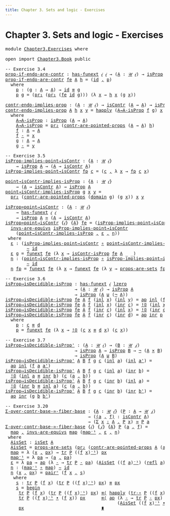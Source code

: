```yaml
---
title: Chapter 3. Sets and logic - Exercises
---
```


# Chapter 3. Sets and logic - Exercises

<pre class="Agda"><a id="104" class="Keyword">module</a> <a id="111" href="Chapter3.Exercises.html" class="Module">Chapter3.Exercises</a> <a id="130" class="Keyword">where</a>

<a id="137" class="Keyword">open</a> <a id="142" class="Keyword">import</a> <a id="149" href="Chapter3.Book.html" class="Module">Chapter3.Book</a> <a id="163" class="Keyword">public</a>

<a id="171" class="Comment">-- Exercise 3.4</a>
<a id="prop-if-endo-are-contr"></a><a id="187" href="Chapter3.Exercises.html#187" class="Function">prop-if-endo-are-contr</a> <a id="210" class="Symbol">:</a> <a id="212" href="Chapter2.Book.html#12903" class="Function">has-funext</a> <a id="223" href="Chapter1.Book.html#337" class="Generalizable">𝒾</a> <a id="225" href="Chapter1.Book.html#337" class="Generalizable">𝒾</a> <a id="227" class="Symbol">→</a> <a id="229" class="Symbol">(</a><a id="230" href="Chapter3.Exercises.html#230" class="Bound">A</a> <a id="232" class="Symbol">:</a> <a id="234" href="Chapter1.Book.html#352" class="Function">𝒰</a> <a id="236" href="Chapter1.Book.html#337" class="Generalizable">𝒾</a><a id="237" class="Symbol">)</a> <a id="239" class="Symbol">→</a> <a id="241" href="Chapter3.Book.html#1807" class="Function">isProp</a> <a id="248" href="Chapter3.Exercises.html#230" class="Bound">A</a> <a id="250" class="Symbol">→</a> <a id="252" href="Chapter3.Book.html#5106" class="Function">isContr</a> <a id="260" class="Symbol">(</a><a id="261" href="Chapter3.Exercises.html#230" class="Bound">A</a> <a id="263" class="Symbol">→</a> <a id="265" href="Chapter3.Exercises.html#230" class="Bound">A</a><a id="266" class="Symbol">)</a>
<a id="268" href="Chapter3.Exercises.html#187" class="Function">prop-if-endo-are-contr</a> <a id="291" href="Chapter3.Exercises.html#291" class="Bound">fe</a> <a id="294" href="Chapter3.Exercises.html#294" class="Bound">A</a> <a id="296" href="Chapter3.Exercises.html#296" class="Bound">h</a> <a id="298" class="Symbol">=</a> <a id="300" class="Symbol">(</a><a id="301" href="Chapter1.Book.html#948" class="Function">id</a> <a id="304" href="Chapter1.Book.html#1538" class="InductiveConstructor Operator">,</a> <a id="306" href="Chapter3.Exercises.html#321" class="Function">p</a><a id="307" class="Symbol">)</a>
  <a id="311" class="Keyword">where</a>
    <a id="321" href="Chapter3.Exercises.html#321" class="Function">p</a> <a id="323" class="Symbol">:</a> <a id="325" class="Symbol">(</a><a id="326" href="Chapter3.Exercises.html#326" class="Bound">g</a> <a id="328" class="Symbol">:</a> <a id="330" href="Chapter3.Exercises.html#294" class="Bound">A</a> <a id="332" class="Symbol">→</a> <a id="334" href="Chapter3.Exercises.html#294" class="Bound">A</a><a id="335" class="Symbol">)</a> <a id="337" class="Symbol">→</a> <a id="339" href="Chapter1.Book.html#948" class="Function">id</a> <a id="342" href="Chapter1.Book.html#4083" class="Function Operator">≡</a> <a id="344" href="Chapter3.Exercises.html#326" class="Bound">g</a>
    <a id="350" href="Chapter3.Exercises.html#321" class="Function">p</a> <a id="352" href="Chapter3.Exercises.html#352" class="Bound">g</a> <a id="354" class="Symbol">=</a> <a id="356" class="Symbol">(</a><a id="357" href="Chapter1.Book.html#1939" class="Function">pr₁</a> <a id="361" class="Symbol">(</a><a id="362" href="Chapter1.Book.html#1939" class="Function">pr₁</a> <a id="366" class="Symbol">(</a><a id="367" href="Chapter3.Exercises.html#291" class="Bound">fe</a> <a id="370" href="Chapter1.Book.html#948" class="Function">id</a> <a id="373" href="Chapter3.Exercises.html#352" class="Bound">g</a><a id="374" class="Symbol">)))</a> <a id="378" class="Symbol">(λ</a> <a id="381" href="Chapter3.Exercises.html#381" class="Bound">x</a> <a id="383" class="Symbol">→</a> <a id="385" href="Chapter3.Exercises.html#296" class="Bound">h</a> <a id="387" href="Chapter3.Exercises.html#381" class="Bound">x</a> <a id="389" class="Symbol">(</a><a id="390" href="Chapter3.Exercises.html#352" class="Bound">g</a> <a id="392" href="Chapter3.Exercises.html#381" class="Bound">x</a><a id="393" class="Symbol">))</a>

<a id="contr-endo-implies-prop"></a><a id="397" href="Chapter3.Exercises.html#397" class="Function">contr-endo-implies-prop</a> <a id="421" class="Symbol">:</a> <a id="423" class="Symbol">(</a><a id="424" href="Chapter3.Exercises.html#424" class="Bound">A</a> <a id="426" class="Symbol">:</a> <a id="428" href="Chapter1.Book.html#352" class="Function">𝒰</a> <a id="430" href="Chapter1.Book.html#337" class="Generalizable">𝒾</a><a id="431" class="Symbol">)</a> <a id="433" class="Symbol">→</a> <a id="435" href="Chapter3.Book.html#5106" class="Function">isContr</a> <a id="443" class="Symbol">(</a><a id="444" href="Chapter3.Exercises.html#424" class="Bound">A</a> <a id="446" class="Symbol">→</a> <a id="448" href="Chapter3.Exercises.html#424" class="Bound">A</a><a id="449" class="Symbol">)</a> <a id="451" class="Symbol">→</a> <a id="453" href="Chapter3.Book.html#1807" class="Function">isProp</a> <a id="460" href="Chapter3.Exercises.html#424" class="Bound">A</a>
<a id="462" href="Chapter3.Exercises.html#397" class="Function">contr-endo-implies-prop</a> <a id="486" href="Chapter3.Exercises.html#486" class="Bound">A</a> <a id="488" href="Chapter3.Exercises.html#488" class="Bound">h</a> <a id="490" href="Chapter3.Exercises.html#490" class="Bound">x</a> <a id="492" href="Chapter3.Exercises.html#492" class="Bound">y</a> <a id="494" class="Symbol">=</a> <a id="496" href="Chapter2.Book.html#12804" class="Function">happly</a> <a id="503" class="Symbol">(</a><a id="504" href="Chapter3.Exercises.html#534" class="Function">A→A-isProp</a> <a id="515" href="Chapter3.Exercises.html#623" class="Function">f</a> <a id="517" href="Chapter3.Exercises.html#649" class="Function">g</a><a id="518" class="Symbol">)</a> <a id="520" href="Chapter3.Exercises.html#490" class="Bound">x</a>
  <a id="524" class="Keyword">where</a>
    <a id="534" href="Chapter3.Exercises.html#534" class="Function">A→A-isProp</a> <a id="545" class="Symbol">:</a> <a id="547" href="Chapter3.Book.html#1807" class="Function">isProp</a> <a id="554" class="Symbol">(</a><a id="555" href="Chapter3.Exercises.html#486" class="Bound">A</a> <a id="557" class="Symbol">→</a> <a id="559" href="Chapter3.Exercises.html#486" class="Bound">A</a><a id="560" class="Symbol">)</a>
    <a id="566" href="Chapter3.Exercises.html#534" class="Function">A→A-isProp</a> <a id="577" class="Symbol">=</a> <a id="579" href="Chapter1.Book.html#1996" class="Function">pr₂</a> <a id="583" class="Symbol">(</a><a id="584" href="Chapter3.Book.html#5183" class="Function">contr-are-pointed-props</a> <a id="608" class="Symbol">(</a><a id="609" href="Chapter3.Exercises.html#486" class="Bound">A</a> <a id="611" class="Symbol">→</a> <a id="613" href="Chapter3.Exercises.html#486" class="Bound">A</a><a id="614" class="Symbol">)</a> <a id="616" href="Chapter3.Exercises.html#488" class="Bound">h</a><a id="617" class="Symbol">)</a>
    <a id="623" href="Chapter3.Exercises.html#623" class="Function">f</a> <a id="625" class="Symbol">:</a> <a id="627" href="Chapter3.Exercises.html#486" class="Bound">A</a> <a id="629" class="Symbol">→</a> <a id="631" href="Chapter3.Exercises.html#486" class="Bound">A</a>
    <a id="637" href="Chapter3.Exercises.html#623" class="Function">f</a> <a id="639" href="Chapter3.Exercises.html#639" class="Bound">-</a> <a id="641" class="Symbol">=</a> <a id="643" href="Chapter3.Exercises.html#490" class="Bound">x</a>
    <a id="649" href="Chapter3.Exercises.html#649" class="Function">g</a> <a id="651" class="Symbol">:</a> <a id="653" href="Chapter3.Exercises.html#486" class="Bound">A</a> <a id="655" class="Symbol">→</a> <a id="657" href="Chapter3.Exercises.html#486" class="Bound">A</a>
    <a id="663" href="Chapter3.Exercises.html#649" class="Function">g</a> <a id="665" href="Chapter3.Exercises.html#665" class="Bound">-</a> <a id="667" class="Symbol">=</a> <a id="669" href="Chapter3.Exercises.html#492" class="Bound">y</a>

<a id="672" class="Comment">-- Exercise 3.5</a>
<a id="isProp-implies-point→isContr"></a><a id="688" href="Chapter3.Exercises.html#688" class="Function">isProp-implies-point→isContr</a> <a id="717" class="Symbol">:</a> <a id="719" class="Symbol">{</a><a id="720" href="Chapter3.Exercises.html#720" class="Bound">A</a> <a id="722" class="Symbol">:</a> <a id="724" href="Chapter1.Book.html#352" class="Function">𝒰</a> <a id="726" href="Chapter1.Book.html#337" class="Generalizable">𝒾</a><a id="727" class="Symbol">}</a>
    <a id="733" class="Symbol">→</a> <a id="735" href="Chapter3.Book.html#1807" class="Function">isProp</a> <a id="742" href="Chapter3.Exercises.html#720" class="Bound">A</a> <a id="744" class="Symbol">→</a> <a id="746" class="Symbol">(</a><a id="747" href="Chapter3.Exercises.html#720" class="Bound">A</a> <a id="749" class="Symbol">→</a> <a id="751" href="Chapter3.Book.html#5106" class="Function">isContr</a> <a id="759" href="Chapter3.Exercises.html#720" class="Bound">A</a><a id="760" class="Symbol">)</a>
<a id="762" href="Chapter3.Exercises.html#688" class="Function">isProp-implies-point→isContr</a> <a id="791" href="Chapter3.Exercises.html#791" class="Bound">fp</a> <a id="794" href="Chapter3.Exercises.html#794" class="Bound">c</a> <a id="796" class="Symbol">=</a> <a id="798" class="Symbol">(</a><a id="799" href="Chapter3.Exercises.html#794" class="Bound">c</a> <a id="801" href="Chapter1.Book.html#1538" class="InductiveConstructor Operator">,</a> <a id="803" class="Symbol">λ</a> <a id="805" href="Chapter3.Exercises.html#805" class="Bound">x</a> <a id="807" class="Symbol">→</a> <a id="809" href="Chapter3.Exercises.html#791" class="Bound">fp</a> <a id="812" href="Chapter3.Exercises.html#794" class="Bound">c</a> <a id="814" href="Chapter3.Exercises.html#805" class="Bound">x</a><a id="815" class="Symbol">)</a>

<a id="point→isContr-implies-isProp"></a><a id="818" href="Chapter3.Exercises.html#818" class="Function">point→isContr-implies-isProp</a> <a id="847" class="Symbol">:</a> <a id="849" class="Symbol">{</a><a id="850" href="Chapter3.Exercises.html#850" class="Bound">A</a> <a id="852" class="Symbol">:</a> <a id="854" href="Chapter1.Book.html#352" class="Function">𝒰</a> <a id="856" href="Chapter1.Book.html#337" class="Generalizable">𝒾</a><a id="857" class="Symbol">}</a>
    <a id="863" class="Symbol">→</a> <a id="865" class="Symbol">(</a><a id="866" href="Chapter3.Exercises.html#850" class="Bound">A</a> <a id="868" class="Symbol">→</a> <a id="870" href="Chapter3.Book.html#5106" class="Function">isContr</a> <a id="878" href="Chapter3.Exercises.html#850" class="Bound">A</a><a id="879" class="Symbol">)</a> <a id="881" class="Symbol">→</a> <a id="883" href="Chapter3.Book.html#1807" class="Function">isProp</a> <a id="890" href="Chapter3.Exercises.html#850" class="Bound">A</a>
<a id="892" href="Chapter3.Exercises.html#818" class="Function">point→isContr-implies-isProp</a> <a id="921" href="Chapter3.Exercises.html#921" class="Bound">g</a> <a id="923" href="Chapter3.Exercises.html#923" class="Bound">x</a> <a id="925" href="Chapter3.Exercises.html#925" class="Bound">y</a> <a id="927" class="Symbol">=</a>
  <a id="931" href="Chapter1.Book.html#1996" class="Function">pr₂</a> <a id="935" class="Symbol">(</a><a id="936" href="Chapter3.Book.html#5183" class="Function">contr-are-pointed-props</a> <a id="960" class="Symbol">(</a><a id="961" href="Chapter1.Book.html#1123" class="Function">domain</a> <a id="968" href="Chapter3.Exercises.html#921" class="Bound">g</a><a id="969" class="Symbol">)</a> <a id="971" class="Symbol">(</a><a id="972" href="Chapter3.Exercises.html#921" class="Bound">g</a> <a id="974" href="Chapter3.Exercises.html#923" class="Bound">x</a><a id="975" class="Symbol">))</a> <a id="978" href="Chapter3.Exercises.html#923" class="Bound">x</a> <a id="980" href="Chapter3.Exercises.html#925" class="Bound">y</a>

<a id="isProp≃point→isContr"></a><a id="983" href="Chapter3.Exercises.html#983" class="Function">isProp≃point→isContr</a> <a id="1004" class="Symbol">:</a> <a id="1006" class="Symbol">{</a><a id="1007" href="Chapter3.Exercises.html#1007" class="Bound">A</a> <a id="1009" class="Symbol">:</a> <a id="1011" href="Chapter1.Book.html#352" class="Function">𝒰</a> <a id="1013" href="Chapter1.Book.html#337" class="Generalizable">𝒾</a><a id="1014" class="Symbol">}</a>
    <a id="1020" class="Symbol">→</a> <a id="1022" href="Chapter2.Book.html#12903" class="Function">has-funext</a> <a id="1033" href="Chapter1.Book.html#337" class="Generalizable">𝒾</a> <a id="1035" href="Chapter1.Book.html#337" class="Generalizable">𝒾</a>
    <a id="1041" class="Symbol">→</a> <a id="1043" href="Chapter3.Book.html#1807" class="Function">isProp</a> <a id="1050" href="Chapter3.Exercises.html#1007" class="Bound">A</a> <a id="1052" href="Chapter2.Book.html#7700" class="Function Operator">≃</a> <a id="1054" class="Symbol">(</a><a id="1055" href="Chapter3.Exercises.html#1007" class="Bound">A</a> <a id="1057" class="Symbol">→</a> <a id="1059" href="Chapter3.Book.html#5106" class="Function">isContr</a> <a id="1067" href="Chapter3.Exercises.html#1007" class="Bound">A</a><a id="1068" class="Symbol">)</a>
<a id="1070" href="Chapter3.Exercises.html#983" class="Function">isProp≃point→isContr</a> <a id="1091" class="Symbol">{</a><a id="1092" href="Chapter3.Exercises.html#1092" class="Bound">𝒾</a><a id="1093" class="Symbol">}</a> <a id="1095" class="Symbol">{</a><a id="1096" href="Chapter3.Exercises.html#1096" class="Bound">A</a><a id="1097" class="Symbol">}</a> <a id="1099" href="Chapter3.Exercises.html#1099" class="Bound">fe</a> <a id="1102" class="Symbol">=</a> <a id="1104" class="Symbol">(</a><a id="1105" href="Chapter3.Exercises.html#688" class="Function">isProp-implies-point→isContr</a> <a id="1134" href="Chapter1.Book.html#1538" class="InductiveConstructor Operator">,</a>
  <a id="1138" href="Chapter2.Book.html#7212" class="Function">invs-are-equivs</a> <a id="1154" href="Chapter3.Exercises.html#688" class="Function">isProp-implies-point→isContr</a>
    <a id="1187" class="Symbol">(</a><a id="1188" href="Chapter3.Exercises.html#818" class="Function">point→isContr-implies-isProp</a> <a id="1217" href="Chapter1.Book.html#1538" class="InductiveConstructor Operator">,</a> <a id="1219" href="Chapter3.Exercises.html#1236" class="Function">ε</a> <a id="1221" href="Chapter1.Book.html#1538" class="InductiveConstructor Operator">,</a> <a id="1223" href="Chapter3.Exercises.html#1367" class="Function">η</a><a id="1224" class="Symbol">))</a>
 <a id="1228" class="Keyword">where</a>
  <a id="1236" href="Chapter3.Exercises.html#1236" class="Function">ε</a> <a id="1238" class="Symbol">:</a> <a id="1240" class="Symbol">(</a><a id="1241" href="Chapter3.Exercises.html#688" class="Function">isProp-implies-point→isContr</a> <a id="1270" href="Chapter1.Exercises.html#181" class="Function Operator">∘</a> <a id="1272" href="Chapter3.Exercises.html#818" class="Function">point→isContr-implies-isProp</a><a id="1300" class="Symbol">)</a>
        <a id="1310" href="Chapter2.Book.html#5348" class="Function Operator">∼</a> <a id="1312" href="Chapter1.Book.html#948" class="Function">id</a>
  <a id="1317" href="Chapter3.Exercises.html#1236" class="Function">ε</a> <a id="1319" href="Chapter3.Exercises.html#1319" class="Bound">g</a> <a id="1321" class="Symbol">=</a> <a id="1323" href="Chapter2.Book.html#13195" class="Function">funext</a> <a id="1330" href="Chapter3.Exercises.html#1099" class="Bound">fe</a> <a id="1333" class="Symbol">(λ</a> <a id="1336" href="Chapter3.Exercises.html#1336" class="Bound">x</a> <a id="1338" class="Symbol">→</a> <a id="1340" href="Chapter3.Book.html#6015" class="Function">isContr-isProp</a> <a id="1355" href="Chapter3.Exercises.html#1099" class="Bound">fe</a> <a id="1358" href="Chapter3.Exercises.html#1096" class="Bound">A</a> <a id="1360" class="Symbol">_</a> <a id="1362" class="Symbol">_)</a>
  <a id="1367" href="Chapter3.Exercises.html#1367" class="Function">η</a> <a id="1369" class="Symbol">:</a> <a id="1371" class="Symbol">(</a><a id="1372" href="Chapter3.Exercises.html#818" class="Function">point→isContr-implies-isProp</a> <a id="1401" href="Chapter1.Exercises.html#181" class="Function Operator">∘</a> <a id="1403" href="Chapter3.Exercises.html#688" class="Function">isProp-implies-point→isContr</a><a id="1431" class="Symbol">)</a>
        <a id="1441" href="Chapter2.Book.html#5348" class="Function Operator">∼</a> <a id="1443" href="Chapter1.Book.html#948" class="Function">id</a>
  <a id="1448" href="Chapter3.Exercises.html#1367" class="Function">η</a> <a id="1450" href="Chapter3.Exercises.html#1450" class="Bound">fp</a> <a id="1453" class="Symbol">=</a> <a id="1455" href="Chapter2.Book.html#13195" class="Function">funext</a> <a id="1462" href="Chapter3.Exercises.html#1099" class="Bound">fe</a> <a id="1465" class="Symbol">(λ</a> <a id="1468" href="Chapter3.Exercises.html#1468" class="Bound">x</a> <a id="1470" class="Symbol">→</a> <a id="1472" href="Chapter2.Book.html#13195" class="Function">funext</a> <a id="1479" href="Chapter3.Exercises.html#1099" class="Bound">fe</a> <a id="1482" class="Symbol">(λ</a> <a id="1485" href="Chapter3.Exercises.html#1485" class="Bound">y</a> <a id="1487" class="Symbol">→</a> <a id="1489" href="Chapter3.Book.html#2381" class="Function">props-are-sets</a> <a id="1504" href="Chapter3.Exercises.html#1450" class="Bound">fp</a> <a id="1507" class="Symbol">_</a> <a id="1509" class="Symbol">_))</a>

<a id="1514" class="Comment">-- Exercise 3.6</a>
<a id="isProp→isDecidible-isProp"></a><a id="1530" href="Chapter3.Exercises.html#1530" class="Function">isProp→isDecidible-isProp</a> <a id="1556" class="Symbol">:</a> <a id="1558" href="Chapter2.Book.html#12903" class="Function">has-funext</a> <a id="1569" href="Chapter1.Book.html#337" class="Generalizable">𝒾</a> <a id="1571" href="Agda.Primitive.html#764" class="Primitive">lzero</a>
                          <a id="1603" class="Symbol">→</a> <a id="1605" class="Symbol">(</a><a id="1606" href="Chapter3.Exercises.html#1606" class="Bound">A</a> <a id="1608" class="Symbol">:</a> <a id="1610" href="Chapter1.Book.html#352" class="Function">𝒰</a> <a id="1612" href="Chapter1.Book.html#337" class="Generalizable">𝒾</a><a id="1613" class="Symbol">)</a> <a id="1615" class="Symbol">→</a> <a id="1617" href="Chapter3.Book.html#1807" class="Function">isProp</a> <a id="1624" href="Chapter3.Exercises.html#1606" class="Bound">A</a>
                          <a id="1652" class="Symbol">→</a> <a id="1654" href="Chapter3.Book.html#1807" class="Function">isProp</a> <a id="1661" class="Symbol">(</a><a id="1662" href="Chapter3.Exercises.html#1606" class="Bound">A</a> <a id="1664" href="Chapter1.Book.html#2283" class="Datatype Operator">⊎</a> <a id="1666" class="Symbol">(</a><a id="1667" href="Chapter1.Book.html#3545" class="Function">¬</a> <a id="1669" href="Chapter3.Exercises.html#1606" class="Bound">A</a><a id="1670" class="Symbol">))</a>
<a id="1673" href="Chapter3.Exercises.html#1530" class="Function">isProp→isDecidible-isProp</a> <a id="1699" href="Chapter3.Exercises.html#1699" class="Bound">fe</a> <a id="1702" href="Chapter3.Exercises.html#1702" class="Bound">A</a> <a id="1704" href="Chapter3.Exercises.html#1704" class="Bound">f</a> <a id="1706" class="Symbol">(</a><a id="1707" href="Chapter1.Book.html#2326" class="InductiveConstructor">inl</a> <a id="1711" href="Chapter3.Exercises.html#1711" class="Bound">x</a><a id="1712" class="Symbol">)</a> <a id="1714" class="Symbol">(</a><a id="1715" href="Chapter1.Book.html#2326" class="InductiveConstructor">inl</a> <a id="1719" href="Chapter3.Exercises.html#1719" class="Bound">y</a><a id="1720" class="Symbol">)</a> <a id="1722" class="Symbol">=</a> <a id="1724" href="Chapter2.Book.html#2298" class="Function">ap</a> <a id="1727" href="Chapter1.Book.html#2326" class="InductiveConstructor">inl</a> <a id="1731" class="Symbol">(</a><a id="1732" href="Chapter3.Exercises.html#1704" class="Bound">f</a> <a id="1734" href="Chapter3.Exercises.html#1711" class="Bound">x</a> <a id="1736" href="Chapter3.Exercises.html#1719" class="Bound">y</a><a id="1737" class="Symbol">)</a>
<a id="1739" href="Chapter3.Exercises.html#1530" class="Function">isProp→isDecidible-isProp</a> <a id="1765" href="Chapter3.Exercises.html#1765" class="Bound">fe</a> <a id="1768" href="Chapter3.Exercises.html#1768" class="Bound">A</a> <a id="1770" href="Chapter3.Exercises.html#1770" class="Bound">f</a> <a id="1772" class="Symbol">(</a><a id="1773" href="Chapter1.Book.html#2326" class="InductiveConstructor">inl</a> <a id="1777" href="Chapter3.Exercises.html#1777" class="Bound">x</a><a id="1778" class="Symbol">)</a> <a id="1780" class="Symbol">(</a><a id="1781" href="Chapter1.Book.html#2343" class="InductiveConstructor">inr</a> <a id="1785" href="Chapter3.Exercises.html#1785" class="Bound">c</a><a id="1786" class="Symbol">)</a> <a id="1788" class="Symbol">=</a> <a id="1790" href="Chapter1.Book.html#2812" class="Function">!𝟘</a> <a id="1793" class="Symbol">(</a><a id="1794" href="Chapter1.Book.html#2326" class="InductiveConstructor">inl</a> <a id="1798" href="Chapter3.Exercises.html#1777" class="Bound">x</a> <a id="1800" href="Chapter1.Book.html#4083" class="Function Operator">≡</a> <a id="1802" href="Chapter1.Book.html#2343" class="InductiveConstructor">inr</a> <a id="1806" href="Chapter3.Exercises.html#1785" class="Bound">c</a><a id="1807" class="Symbol">)</a> <a id="1809" class="Symbol">(</a><a id="1810" href="Chapter3.Exercises.html#1785" class="Bound">c</a> <a id="1812" href="Chapter3.Exercises.html#1777" class="Bound">x</a><a id="1813" class="Symbol">)</a>
<a id="1815" href="Chapter3.Exercises.html#1530" class="Function">isProp→isDecidible-isProp</a> <a id="1841" href="Chapter3.Exercises.html#1841" class="Bound">fe</a> <a id="1844" href="Chapter3.Exercises.html#1844" class="Bound">A</a> <a id="1846" href="Chapter3.Exercises.html#1846" class="Bound">f</a> <a id="1848" class="Symbol">(</a><a id="1849" href="Chapter1.Book.html#2343" class="InductiveConstructor">inr</a> <a id="1853" href="Chapter3.Exercises.html#1853" class="Bound">c</a><a id="1854" class="Symbol">)</a> <a id="1856" class="Symbol">(</a><a id="1857" href="Chapter1.Book.html#2326" class="InductiveConstructor">inl</a> <a id="1861" href="Chapter3.Exercises.html#1861" class="Bound">x</a><a id="1862" class="Symbol">)</a> <a id="1864" class="Symbol">=</a> <a id="1866" href="Chapter1.Book.html#2812" class="Function">!𝟘</a> <a id="1869" class="Symbol">(</a><a id="1870" href="Chapter1.Book.html#2343" class="InductiveConstructor">inr</a> <a id="1874" href="Chapter3.Exercises.html#1853" class="Bound">c</a> <a id="1876" href="Chapter1.Book.html#4083" class="Function Operator">≡</a> <a id="1878" href="Chapter1.Book.html#2326" class="InductiveConstructor">inl</a> <a id="1882" href="Chapter3.Exercises.html#1861" class="Bound">x</a><a id="1883" class="Symbol">)</a> <a id="1885" class="Symbol">(</a><a id="1886" href="Chapter3.Exercises.html#1853" class="Bound">c</a> <a id="1888" href="Chapter3.Exercises.html#1861" class="Bound">x</a><a id="1889" class="Symbol">)</a>
<a id="1891" href="Chapter3.Exercises.html#1530" class="Function">isProp→isDecidible-isProp</a> <a id="1917" href="Chapter3.Exercises.html#1917" class="Bound">fe</a> <a id="1920" href="Chapter3.Exercises.html#1920" class="Bound">A</a> <a id="1922" href="Chapter3.Exercises.html#1922" class="Bound">f</a> <a id="1924" class="Symbol">(</a><a id="1925" href="Chapter1.Book.html#2343" class="InductiveConstructor">inr</a> <a id="1929" href="Chapter3.Exercises.html#1929" class="Bound">c</a><a id="1930" class="Symbol">)</a> <a id="1932" class="Symbol">(</a><a id="1933" href="Chapter1.Book.html#2343" class="InductiveConstructor">inr</a> <a id="1937" href="Chapter3.Exercises.html#1937" class="Bound">d</a><a id="1938" class="Symbol">)</a> <a id="1940" class="Symbol">=</a> <a id="1942" href="Chapter2.Book.html#2298" class="Function">ap</a> <a id="1945" href="Chapter1.Book.html#2343" class="InductiveConstructor">inr</a> <a id="1949" href="Chapter3.Exercises.html#1963" class="Function">p</a>
  <a id="1953" class="Keyword">where</a>
    <a id="1963" href="Chapter3.Exercises.html#1963" class="Function">p</a> <a id="1965" class="Symbol">:</a> <a id="1967" href="Chapter3.Exercises.html#1929" class="Bound">c</a> <a id="1969" href="Chapter1.Book.html#4083" class="Function Operator">≡</a> <a id="1971" href="Chapter3.Exercises.html#1937" class="Bound">d</a>
    <a id="1977" href="Chapter3.Exercises.html#1963" class="Function">p</a> <a id="1979" class="Symbol">=</a> <a id="1981" href="Chapter2.Book.html#13195" class="Function">funext</a> <a id="1988" href="Chapter3.Exercises.html#1917" class="Bound">fe</a> <a id="1991" class="Symbol">(λ</a> <a id="1994" href="Chapter3.Exercises.html#1994" class="Bound">x</a> <a id="1996" class="Symbol">→</a> <a id="1998" href="Chapter1.Book.html#2812" class="Function">!𝟘</a> <a id="2001" class="Symbol">(</a><a id="2002" href="Chapter3.Exercises.html#1929" class="Bound">c</a> <a id="2004" href="Chapter3.Exercises.html#1994" class="Bound">x</a> <a id="2006" href="Chapter1.Book.html#4083" class="Function Operator">≡</a> <a id="2008" href="Chapter3.Exercises.html#1937" class="Bound">d</a> <a id="2010" href="Chapter3.Exercises.html#1994" class="Bound">x</a><a id="2011" class="Symbol">)</a> <a id="2013" class="Symbol">(</a><a id="2014" href="Chapter3.Exercises.html#1929" class="Bound">c</a> <a id="2016" href="Chapter3.Exercises.html#1994" class="Bound">x</a><a id="2017" class="Symbol">))</a>

<a id="2021" class="Comment">-- Exercise 3.7</a>
<a id="isProp→isDecidible-isProp&#39;"></a><a id="2037" href="Chapter3.Exercises.html#2037" class="Function">isProp→isDecidible-isProp&#39;</a> <a id="2064" class="Symbol">:</a> <a id="2066" class="Symbol">(</a><a id="2067" href="Chapter3.Exercises.html#2067" class="Bound">A</a> <a id="2069" class="Symbol">:</a> <a id="2071" href="Chapter1.Book.html#352" class="Function">𝒰</a> <a id="2073" href="Chapter1.Book.html#337" class="Generalizable">𝒾</a><a id="2074" class="Symbol">)</a> <a id="2076" class="Symbol">→</a> <a id="2078" class="Symbol">(</a><a id="2079" href="Chapter3.Exercises.html#2079" class="Bound">B</a> <a id="2081" class="Symbol">:</a> <a id="2083" href="Chapter1.Book.html#352" class="Function">𝒰</a> <a id="2085" href="Chapter1.Book.html#339" class="Generalizable">𝒿</a><a id="2086" class="Symbol">)</a>
                          <a id="2114" class="Symbol">→</a> <a id="2116" href="Chapter3.Book.html#1807" class="Function">isProp</a> <a id="2123" href="Chapter3.Exercises.html#2067" class="Bound">A</a> <a id="2125" class="Symbol">→</a> <a id="2127" href="Chapter3.Book.html#1807" class="Function">isProp</a> <a id="2134" href="Chapter3.Exercises.html#2079" class="Bound">B</a> <a id="2136" class="Symbol">→</a> <a id="2138" href="Chapter1.Book.html#3545" class="Function">¬</a> <a id="2140" class="Symbol">(</a><a id="2141" href="Chapter3.Exercises.html#2067" class="Bound">A</a> <a id="2143" href="Chapter1.Book.html#1692" class="Function Operator">×</a> <a id="2145" href="Chapter3.Exercises.html#2079" class="Bound">B</a><a id="2146" class="Symbol">)</a>
                          <a id="2174" class="Symbol">→</a> <a id="2176" href="Chapter3.Book.html#1807" class="Function">isProp</a> <a id="2183" class="Symbol">(</a><a id="2184" href="Chapter3.Exercises.html#2067" class="Bound">A</a> <a id="2186" href="Chapter1.Book.html#2283" class="Datatype Operator">⊎</a> <a id="2188" href="Chapter3.Exercises.html#2079" class="Bound">B</a><a id="2189" class="Symbol">)</a>
<a id="2191" href="Chapter3.Exercises.html#2037" class="Function">isProp→isDecidible-isProp&#39;</a> <a id="2218" href="Chapter3.Exercises.html#2218" class="Bound">A</a> <a id="2220" href="Chapter3.Exercises.html#2220" class="Bound">B</a> <a id="2222" href="Chapter3.Exercises.html#2222" class="Bound">f</a> <a id="2224" href="Chapter3.Exercises.html#2224" class="Bound">g</a> <a id="2226" href="Chapter3.Exercises.html#2226" class="Bound">c</a> <a id="2228" class="Symbol">(</a><a id="2229" href="Chapter1.Book.html#2326" class="InductiveConstructor">inl</a> <a id="2233" href="Chapter3.Exercises.html#2233" class="Bound">a</a><a id="2234" class="Symbol">)</a> <a id="2236" class="Symbol">(</a><a id="2237" href="Chapter1.Book.html#2326" class="InductiveConstructor">inl</a> <a id="2241" href="Chapter3.Exercises.html#2241" class="Bound">a&#39;</a><a id="2243" class="Symbol">)</a> <a id="2245" class="Symbol">=</a>
  <a id="2249" href="Chapter2.Book.html#2298" class="Function">ap</a> <a id="2252" href="Chapter1.Book.html#2326" class="InductiveConstructor">inl</a> <a id="2256" class="Symbol">(</a><a id="2257" href="Chapter3.Exercises.html#2222" class="Bound">f</a> <a id="2259" href="Chapter3.Exercises.html#2233" class="Bound">a</a> <a id="2261" href="Chapter3.Exercises.html#2241" class="Bound">a&#39;</a><a id="2263" class="Symbol">)</a>
<a id="2265" href="Chapter3.Exercises.html#2037" class="Function">isProp→isDecidible-isProp&#39;</a> <a id="2292" href="Chapter3.Exercises.html#2292" class="Bound">A</a> <a id="2294" href="Chapter3.Exercises.html#2294" class="Bound">B</a> <a id="2296" href="Chapter3.Exercises.html#2296" class="Bound">f</a> <a id="2298" href="Chapter3.Exercises.html#2298" class="Bound">g</a> <a id="2300" href="Chapter3.Exercises.html#2300" class="Bound">c</a> <a id="2302" class="Symbol">(</a><a id="2303" href="Chapter1.Book.html#2326" class="InductiveConstructor">inl</a> <a id="2307" href="Chapter3.Exercises.html#2307" class="Bound">a</a><a id="2308" class="Symbol">)</a> <a id="2310" class="Symbol">(</a><a id="2311" href="Chapter1.Book.html#2343" class="InductiveConstructor">inr</a> <a id="2315" href="Chapter3.Exercises.html#2315" class="Bound">b</a><a id="2316" class="Symbol">)</a> <a id="2318" class="Symbol">=</a>
  <a id="2322" href="Chapter1.Book.html#2812" class="Function">!𝟘</a> <a id="2325" class="Symbol">(</a><a id="2326" href="Chapter1.Book.html#2326" class="InductiveConstructor">inl</a> <a id="2330" href="Chapter3.Exercises.html#2307" class="Bound">a</a> <a id="2332" href="Chapter1.Book.html#4083" class="Function Operator">≡</a> <a id="2334" href="Chapter1.Book.html#2343" class="InductiveConstructor">inr</a> <a id="2338" href="Chapter3.Exercises.html#2315" class="Bound">b</a><a id="2339" class="Symbol">)</a> <a id="2341" class="Symbol">(</a><a id="2342" href="Chapter3.Exercises.html#2300" class="Bound">c</a> <a id="2344" class="Symbol">(</a><a id="2345" href="Chapter3.Exercises.html#2307" class="Bound">a</a> <a id="2347" href="Chapter1.Book.html#1538" class="InductiveConstructor Operator">,</a> <a id="2349" href="Chapter3.Exercises.html#2315" class="Bound">b</a><a id="2350" class="Symbol">))</a>
<a id="2353" href="Chapter3.Exercises.html#2037" class="Function">isProp→isDecidible-isProp&#39;</a> <a id="2380" href="Chapter3.Exercises.html#2380" class="Bound">A</a> <a id="2382" href="Chapter3.Exercises.html#2382" class="Bound">B</a> <a id="2384" href="Chapter3.Exercises.html#2384" class="Bound">f</a> <a id="2386" href="Chapter3.Exercises.html#2386" class="Bound">g</a> <a id="2388" href="Chapter3.Exercises.html#2388" class="Bound">c</a> <a id="2390" class="Symbol">(</a><a id="2391" href="Chapter1.Book.html#2343" class="InductiveConstructor">inr</a> <a id="2395" href="Chapter3.Exercises.html#2395" class="Bound">b</a><a id="2396" class="Symbol">)</a> <a id="2398" class="Symbol">(</a><a id="2399" href="Chapter1.Book.html#2326" class="InductiveConstructor">inl</a> <a id="2403" href="Chapter3.Exercises.html#2403" class="Bound">a</a><a id="2404" class="Symbol">)</a> <a id="2406" class="Symbol">=</a>
  <a id="2410" href="Chapter1.Book.html#2812" class="Function">!𝟘</a> <a id="2413" class="Symbol">(</a><a id="2414" href="Chapter1.Book.html#2343" class="InductiveConstructor">inr</a> <a id="2418" href="Chapter3.Exercises.html#2395" class="Bound">b</a> <a id="2420" href="Chapter1.Book.html#4083" class="Function Operator">≡</a> <a id="2422" href="Chapter1.Book.html#2326" class="InductiveConstructor">inl</a> <a id="2426" href="Chapter3.Exercises.html#2403" class="Bound">a</a><a id="2427" class="Symbol">)</a> <a id="2429" class="Symbol">(</a><a id="2430" href="Chapter3.Exercises.html#2388" class="Bound">c</a> <a id="2432" class="Symbol">(</a><a id="2433" href="Chapter3.Exercises.html#2403" class="Bound">a</a> <a id="2435" href="Chapter1.Book.html#1538" class="InductiveConstructor Operator">,</a> <a id="2437" href="Chapter3.Exercises.html#2395" class="Bound">b</a><a id="2438" class="Symbol">))</a>
<a id="2441" href="Chapter3.Exercises.html#2037" class="Function">isProp→isDecidible-isProp&#39;</a> <a id="2468" href="Chapter3.Exercises.html#2468" class="Bound">A</a> <a id="2470" href="Chapter3.Exercises.html#2470" class="Bound">B</a> <a id="2472" href="Chapter3.Exercises.html#2472" class="Bound">f</a> <a id="2474" href="Chapter3.Exercises.html#2474" class="Bound">g</a> <a id="2476" href="Chapter3.Exercises.html#2476" class="Bound">c</a> <a id="2478" class="Symbol">(</a><a id="2479" href="Chapter1.Book.html#2343" class="InductiveConstructor">inr</a> <a id="2483" href="Chapter3.Exercises.html#2483" class="Bound">b</a><a id="2484" class="Symbol">)</a> <a id="2486" class="Symbol">(</a><a id="2487" href="Chapter1.Book.html#2343" class="InductiveConstructor">inr</a> <a id="2491" href="Chapter3.Exercises.html#2491" class="Bound">b&#39;</a><a id="2493" class="Symbol">)</a> <a id="2495" class="Symbol">=</a>
  <a id="2499" href="Chapter2.Book.html#2298" class="Function">ap</a> <a id="2502" href="Chapter1.Book.html#2343" class="InductiveConstructor">inr</a> <a id="2506" class="Symbol">(</a><a id="2507" href="Chapter3.Exercises.html#2474" class="Bound">g</a> <a id="2509" href="Chapter3.Exercises.html#2483" class="Bound">b</a> <a id="2511" href="Chapter3.Exercises.html#2491" class="Bound">b&#39;</a><a id="2513" class="Symbol">)</a>

<a id="2516" class="Comment">-- Exercise 3.20</a>
<a id="Σ-over-contr-base-≃-fiber-base"></a><a id="2533" href="Chapter3.Exercises.html#2533" class="Function">Σ-over-contr-base-≃-fiber-base</a> <a id="2564" class="Symbol">:</a> <a id="2566" class="Symbol">{</a><a id="2567" href="Chapter3.Exercises.html#2567" class="Bound">A</a> <a id="2569" class="Symbol">:</a> <a id="2571" href="Chapter1.Book.html#352" class="Function">𝒰</a> <a id="2573" href="Chapter1.Book.html#337" class="Generalizable">𝒾</a><a id="2574" class="Symbol">}</a> <a id="2576" class="Symbol">(</a><a id="2577" href="Chapter3.Exercises.html#2577" class="Bound">P</a> <a id="2579" class="Symbol">:</a> <a id="2581" href="Chapter3.Exercises.html#2567" class="Bound">A</a> <a id="2583" class="Symbol">→</a> <a id="2585" href="Chapter1.Book.html#352" class="Function">𝒰</a> <a id="2587" href="Chapter1.Book.html#339" class="Generalizable">𝒿</a><a id="2588" class="Symbol">)</a>
                               <a id="2621" class="Symbol">→</a> <a id="2623" class="Symbol">(</a><a id="2624" href="Chapter3.Exercises.html#2624" class="Bound">(</a><a id="2625" href="Chapter3.Exercises.html#2625" class="Bound">a</a> <a id="2627" href="Chapter1.Book.html#1538" class="InductiveConstructor Operator">,</a> <a id="2629" href="Chapter3.Exercises.html#2629" class="Bound">f</a><a id="2630" href="Chapter3.Exercises.html#2624" class="Bound">)</a> <a id="2632" class="Symbol">:</a> <a id="2634" href="Chapter3.Book.html#5106" class="Function">isContr</a> <a id="2642" href="Chapter3.Exercises.html#2567" class="Bound">A</a><a id="2643" class="Symbol">)</a>
                               <a id="2676" class="Symbol">→</a> <a id="2678" class="Symbol">(</a><a id="2679" href="Chapter1.Book.html#1587" class="Function">Σ</a> <a id="2681" href="Chapter3.Exercises.html#2681" class="Bound">x</a> <a id="2683" href="Chapter1.Book.html#1587" class="Function">꞉</a> <a id="2685" href="Chapter3.Exercises.html#2567" class="Bound">A</a> <a id="2687" href="Chapter1.Book.html#1587" class="Function">,</a> <a id="2689" href="Chapter3.Exercises.html#2577" class="Bound">P</a> <a id="2691" href="Chapter3.Exercises.html#2681" class="Bound">x</a><a id="2692" class="Symbol">)</a> <a id="2694" href="Chapter2.Book.html#7700" class="Function Operator">≃</a> <a id="2696" href="Chapter3.Exercises.html#2577" class="Bound">P</a> <a id="2698" href="Chapter3.Exercises.html#2625" class="Bound">a</a>
<a id="2700" href="Chapter3.Exercises.html#2533" class="Function">Σ-over-contr-base-≃-fiber-base</a> <a id="2731" class="Symbol">{</a><a id="2732" href="Chapter3.Exercises.html#2732" class="Bound">𝒾</a><a id="2733" class="Symbol">}</a> <a id="2735" class="Symbol">{</a><a id="2736" href="Chapter3.Exercises.html#2736" class="Bound">𝒿</a><a id="2737" class="Symbol">}</a> <a id="2739" class="Symbol">{</a><a id="2740" href="Chapter3.Exercises.html#2740" class="Bound">A</a><a id="2741" class="Symbol">}</a> <a id="2743" href="Chapter3.Exercises.html#2743" class="Bound">P</a> <a id="2745" class="Symbol">(</a><a id="2746" href="Chapter3.Exercises.html#2746" class="Bound">a</a> <a id="2748" href="Chapter1.Book.html#1538" class="InductiveConstructor Operator">,</a> <a id="2750" href="Chapter3.Exercises.html#2750" class="Bound">f</a><a id="2751" class="Symbol">)</a> <a id="2753" class="Symbol">=</a>
  <a id="2757" href="Chapter3.Exercises.html#2895" class="Function">map</a> <a id="2761" href="Chapter1.Book.html#1538" class="InductiveConstructor Operator">,</a> <a id="2763" href="Chapter2.Book.html#7212" class="Function">invs-are-equivs</a> <a id="2779" href="Chapter3.Exercises.html#2895" class="Function">map</a> <a id="2783" class="Symbol">(</a><a id="2784" href="Chapter3.Exercises.html#2934" class="Function">map⁻¹</a> <a id="2790" href="Chapter1.Book.html#1538" class="InductiveConstructor Operator">,</a> <a id="2792" href="Chapter3.Exercises.html#2960" class="Function">ε</a> <a id="2794" href="Chapter1.Book.html#1538" class="InductiveConstructor Operator">,</a> <a id="2796" href="Chapter3.Exercises.html#3022" class="Function">η</a><a id="2797" class="Symbol">)</a>
 <a id="2800" class="Keyword">where</a>
  <a id="2808" href="Chapter3.Exercises.html#2808" class="Function">AisSet</a> <a id="2815" class="Symbol">:</a> <a id="2817" href="Chapter3.Book.html#204" class="Function">isSet</a> <a id="2823" href="Chapter3.Exercises.html#2740" class="Bound">A</a>
  <a id="2827" href="Chapter3.Exercises.html#2808" class="Function">AisSet</a> <a id="2834" class="Symbol">=</a> <a id="2836" href="Chapter3.Book.html#2381" class="Function">props-are-sets</a> <a id="2851" class="Symbol">(</a><a id="2852" href="Chapter1.Book.html#1996" class="Function">pr₂</a> <a id="2856" class="Symbol">(</a><a id="2857" href="Chapter3.Book.html#5183" class="Function">contr-are-pointed-props</a> <a id="2881" href="Chapter3.Exercises.html#2740" class="Bound">A</a> <a id="2883" class="Symbol">(</a><a id="2884" href="Chapter3.Exercises.html#2746" class="Bound">a</a> <a id="2886" href="Chapter1.Book.html#1538" class="InductiveConstructor Operator">,</a> <a id="2888" href="Chapter3.Exercises.html#2750" class="Bound">f</a><a id="2889" class="Symbol">)))</a>
  <a id="2895" href="Chapter3.Exercises.html#2895" class="Function">map</a> <a id="2899" class="Symbol">=</a> <a id="2901" class="Symbol">λ</a> <a id="2903" class="Symbol">(</a><a id="2904" href="Chapter3.Exercises.html#2904" class="Bound">x</a> <a id="2906" href="Chapter1.Book.html#1538" class="InductiveConstructor Operator">,</a> <a id="2908" href="Chapter3.Exercises.html#2908" class="Bound">px</a><a id="2910" class="Symbol">)</a> <a id="2912" class="Symbol">→</a> <a id="2914" href="Chapter2.Book.html#4182" class="Function">tr</a> <a id="2917" href="Chapter3.Exercises.html#2743" class="Bound">P</a> <a id="2919" class="Symbol">((</a><a id="2921" href="Chapter3.Exercises.html#2750" class="Bound">f</a> <a id="2923" href="Chapter3.Exercises.html#2904" class="Bound">x</a><a id="2924" class="Symbol">)</a><a id="2925" href="Chapter2.Book.html#247" class="Function Operator">⁻¹</a><a id="2927" class="Symbol">)</a> <a id="2929" href="Chapter3.Exercises.html#2908" class="Bound">px</a>
  <a id="2934" href="Chapter3.Exercises.html#2934" class="Function">map⁻¹</a> <a id="2940" class="Symbol">=</a> <a id="2942" class="Symbol">λ</a> <a id="2944" href="Chapter3.Exercises.html#2944" class="Bound">pa</a> <a id="2947" class="Symbol">→</a> <a id="2949" class="Symbol">(</a><a id="2950" href="Chapter3.Exercises.html#2746" class="Bound">a</a> <a id="2952" href="Chapter1.Book.html#1538" class="InductiveConstructor Operator">,</a> <a id="2954" href="Chapter3.Exercises.html#2944" class="Bound">pa</a><a id="2956" class="Symbol">)</a>
  <a id="2960" href="Chapter3.Exercises.html#2960" class="Function">ε</a> <a id="2962" class="Symbol">=</a> <a id="2964" class="Symbol">λ</a> <a id="2966" href="Chapter3.Exercises.html#2966" class="Bound">pa</a> <a id="2969" class="Symbol">→</a> <a id="2971" href="Chapter2.Book.html#2298" class="Function">ap</a> <a id="2974" class="Symbol">(λ</a> <a id="2977" href="Chapter3.Exercises.html#2977" class="Bound">-</a> <a id="2979" class="Symbol">→</a> <a id="2981" href="Chapter2.Book.html#4182" class="Function">tr</a> <a id="2984" href="Chapter3.Exercises.html#2743" class="Bound">P</a> <a id="2986" href="Chapter3.Exercises.html#2977" class="Bound">-</a> <a id="2988" href="Chapter3.Exercises.html#2966" class="Bound">pa</a><a id="2990" class="Symbol">)</a> <a id="2992" class="Symbol">(</a><a id="2993" href="Chapter3.Exercises.html#2808" class="Function">AisSet</a> <a id="3000" class="Symbol">((</a><a id="3002" href="Chapter3.Exercises.html#2750" class="Bound">f</a> <a id="3004" href="Chapter3.Exercises.html#2746" class="Bound">a</a><a id="3005" class="Symbol">)</a><a id="3006" href="Chapter2.Book.html#247" class="Function Operator">⁻¹</a><a id="3008" class="Symbol">)</a> <a id="3010" class="Symbol">(</a><a id="3011" href="Chapter1.Book.html#4043" class="InductiveConstructor">refl</a> <a id="3016" href="Chapter3.Exercises.html#2746" class="Bound">a</a><a id="3017" class="Symbol">))</a>
  <a id="3022" href="Chapter3.Exercises.html#3022" class="Function">η</a> <a id="3024" class="Symbol">:</a> <a id="3026" class="Symbol">(</a><a id="3027" href="Chapter3.Exercises.html#2934" class="Function">map⁻¹</a> <a id="3033" href="Chapter1.Exercises.html#181" class="Function Operator">∘</a> <a id="3035" href="Chapter3.Exercises.html#2895" class="Function">map</a><a id="3038" class="Symbol">)</a> <a id="3040" href="Chapter2.Book.html#5348" class="Function Operator">∼</a> <a id="3042" href="Chapter1.Book.html#948" class="Function">id</a>
  <a id="3047" href="Chapter3.Exercises.html#3022" class="Function">η</a> <a id="3049" class="Symbol">(</a><a id="3050" href="Chapter3.Exercises.html#3050" class="Bound">x</a> <a id="3052" href="Chapter1.Book.html#1538" class="InductiveConstructor Operator">,</a> <a id="3054" href="Chapter3.Exercises.html#3054" class="Bound">px</a><a id="3056" class="Symbol">)</a> <a id="3058" class="Symbol">=</a> <a id="3060" href="Chapter2.Book.html#11303" class="Function">pair⁼</a> <a id="3066" class="Symbol">(</a><a id="3067" href="Chapter3.Exercises.html#2750" class="Bound">f</a> <a id="3069" href="Chapter3.Exercises.html#3050" class="Bound">x</a> <a id="3071" href="Chapter1.Book.html#1538" class="InductiveConstructor Operator">,</a> <a id="3073" href="Chapter3.Exercises.html#3089" class="Function">s</a><a id="3074" class="Symbol">)</a>
   <a id="3079" class="Keyword">where</a>
    <a id="3089" href="Chapter3.Exercises.html#3089" class="Function">s</a> <a id="3091" class="Symbol">:</a> <a id="3093" href="Chapter2.Book.html#4182" class="Function">tr</a> <a id="3096" href="Chapter3.Exercises.html#2743" class="Bound">P</a> <a id="3098" class="Symbol">(</a><a id="3099" href="Chapter3.Exercises.html#2750" class="Bound">f</a> <a id="3101" href="Chapter3.Exercises.html#3050" class="Bound">x</a><a id="3102" class="Symbol">)</a> <a id="3104" class="Symbol">(</a><a id="3105" href="Chapter2.Book.html#4182" class="Function">tr</a> <a id="3108" href="Chapter3.Exercises.html#2743" class="Bound">P</a> <a id="3110" class="Symbol">((</a><a id="3112" href="Chapter3.Exercises.html#2750" class="Bound">f</a> <a id="3114" href="Chapter3.Exercises.html#3050" class="Bound">x</a><a id="3115" class="Symbol">)</a><a id="3116" href="Chapter2.Book.html#247" class="Function Operator">⁻¹</a><a id="3118" class="Symbol">)</a> <a id="3120" href="Chapter3.Exercises.html#3054" class="Bound">px</a><a id="3122" class="Symbol">)</a> <a id="3124" href="Chapter1.Book.html#4083" class="Function Operator">≡</a> <a id="3126" href="Chapter3.Exercises.html#3054" class="Bound">px</a>
    <a id="3133" href="Chapter3.Exercises.html#3089" class="Function">s</a> <a id="3135" class="Symbol">=</a> <a id="3137" href="Chapter2.Book.html#1495" class="Function Operator">begin</a>
     <a id="3148" href="Chapter2.Book.html#4182" class="Function">tr</a> <a id="3151" href="Chapter3.Exercises.html#2743" class="Bound">P</a> <a id="3153" class="Symbol">(</a><a id="3154" href="Chapter3.Exercises.html#2750" class="Bound">f</a> <a id="3156" href="Chapter3.Exercises.html#3050" class="Bound">x</a><a id="3157" class="Symbol">)</a> <a id="3159" class="Symbol">(</a><a id="3160" href="Chapter2.Book.html#4182" class="Function">tr</a> <a id="3163" href="Chapter3.Exercises.html#2743" class="Bound">P</a> <a id="3165" class="Symbol">((</a><a id="3167" href="Chapter3.Exercises.html#2750" class="Bound">f</a> <a id="3169" href="Chapter3.Exercises.html#3050" class="Bound">x</a><a id="3170" class="Symbol">)</a><a id="3171" href="Chapter2.Book.html#247" class="Function Operator">⁻¹</a><a id="3173" class="Symbol">)</a> <a id="3175" href="Chapter3.Exercises.html#3054" class="Bound">px</a><a id="3177" class="Symbol">)</a> <a id="3179" href="Chapter2.Book.html#1637" class="Function">≡⟨</a> <a id="3182" href="Chapter2.Book.html#12804" class="Function">happly</a> <a id="3189" class="Symbol">(</a><a id="3190" href="Chapter2.Book.html#4986" class="Function">tr-∘</a> <a id="3195" href="Chapter3.Exercises.html#2743" class="Bound">P</a> <a id="3197" class="Symbol">((</a><a id="3199" href="Chapter3.Exercises.html#2750" class="Bound">f</a> <a id="3201" href="Chapter3.Exercises.html#3050" class="Bound">x</a><a id="3202" class="Symbol">)</a><a id="3203" href="Chapter2.Book.html#247" class="Function Operator">⁻¹</a><a id="3205" class="Symbol">)</a> <a id="3207" class="Symbol">(</a><a id="3208" href="Chapter3.Exercises.html#2750" class="Bound">f</a> <a id="3210" href="Chapter3.Exercises.html#3050" class="Bound">x</a><a id="3211" class="Symbol">))</a> <a id="3214" href="Chapter3.Exercises.html#3054" class="Bound">px</a> <a id="3217" href="Chapter2.Book.html#1637" class="Function">⟩</a>
     <a id="3224" href="Chapter2.Book.html#4182" class="Function">tr</a> <a id="3227" href="Chapter3.Exercises.html#2743" class="Bound">P</a> <a id="3229" class="Symbol">((</a><a id="3231" href="Chapter3.Exercises.html#2750" class="Bound">f</a> <a id="3233" href="Chapter3.Exercises.html#3050" class="Bound">x</a><a id="3234" class="Symbol">)</a><a id="3235" href="Chapter2.Book.html#247" class="Function Operator">⁻¹</a> <a id="3238" href="Chapter2.Book.html#326" class="Function Operator">∙</a> <a id="3240" class="Symbol">(</a><a id="3241" href="Chapter3.Exercises.html#2750" class="Bound">f</a> <a id="3243" href="Chapter3.Exercises.html#3050" class="Bound">x</a><a id="3244" class="Symbol">))</a> <a id="3247" href="Chapter3.Exercises.html#3054" class="Bound">px</a>      <a id="3255" href="Chapter2.Book.html#1637" class="Function">≡⟨</a> <a id="3258" href="Chapter2.Book.html#2298" class="Function">ap</a> <a id="3261" class="Symbol">(λ</a> <a id="3264" href="Chapter3.Exercises.html#3264" class="Bound">-</a> <a id="3266" class="Symbol">→</a> <a id="3268" href="Chapter2.Book.html#4182" class="Function">tr</a> <a id="3271" href="Chapter3.Exercises.html#2743" class="Bound">P</a> <a id="3273" href="Chapter3.Exercises.html#3264" class="Bound">-</a> <a id="3275" href="Chapter3.Exercises.html#3054" class="Bound">px</a><a id="3277" class="Symbol">)</a>
                                          <a id="3321" class="Symbol">(</a><a id="3322" href="Chapter3.Exercises.html#2808" class="Function">AisSet</a> <a id="3329" class="Symbol">((</a><a id="3331" href="Chapter3.Exercises.html#2750" class="Bound">f</a> <a id="3333" href="Chapter3.Exercises.html#3050" class="Bound">x</a><a id="3334" class="Symbol">)</a><a id="3335" href="Chapter2.Book.html#247" class="Function Operator">⁻¹</a> <a id="3338" href="Chapter2.Book.html#326" class="Function Operator">∙</a> <a id="3340" class="Symbol">(</a><a id="3341" href="Chapter3.Exercises.html#2750" class="Bound">f</a> <a id="3343" href="Chapter3.Exercises.html#3050" class="Bound">x</a><a id="3344" class="Symbol">))</a> <a id="3347" class="Symbol">(</a><a id="3348" href="Chapter1.Book.html#4043" class="InductiveConstructor">refl</a> <a id="3353" href="Chapter3.Exercises.html#3050" class="Bound">x</a><a id="3354" class="Symbol">))</a> <a id="3357" href="Chapter2.Book.html#1637" class="Function">⟩</a>
     <a id="3364" href="Chapter3.Exercises.html#3054" class="Bound">px</a>                             <a id="3395" href="Chapter2.Book.html#1931" class="Function Operator">∎</a>
</pre>